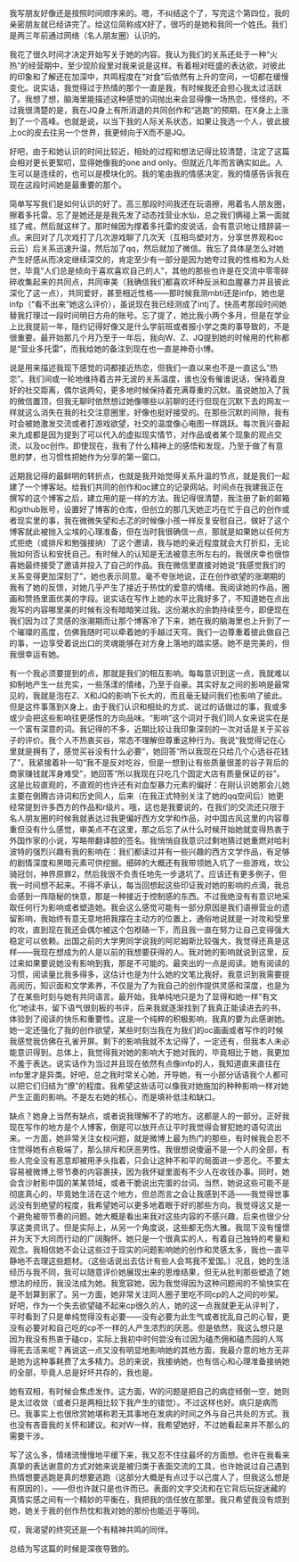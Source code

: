 我写朋友好像还是按照时间顺序来的。嗯，不纠结这个了，写完这个第四位，我的亲密朋友就已经讲完了。给这位简称成X好了，很巧的是她和我同一个姓氏。我们是两三年前通过网络（名人朋友圈）认识的。

我花了很久时间才决定开始写关于她的内容。我认为我们的关系还处于一种“火热”的经营期中，至少现阶段里对我来说是这样。有着相对旺盛的表达欲，对彼此的印象和了解还在加深中，共鸣程度在“对食”后依然有上升的空间，一切都在缓慢变化。说实话，我觉得过于热情的那个一直是我，有时候我还会担心我太过活跃了。我想了想，脑海里能描述这种感觉的词抛出来会显得像一场热恋，怪怪的。不过我很清楚的是，我在JQ身上有所消退的共同创作和“逃跑”的预期，在X身上上涨到了一个高峰。也就是说，以当下我的人际关系状态，如果让我选一个人，彼此披上oc的皮去往另一个世界，我更倾向于X而不是JQ。

好吧，由于和她认识的时间比较近，相处的过程和想法记得比较清楚，注定了这篇会相对更长更絮叨，显得她像我的one and only。但就近几年而言确实如此。人生可以是连续的，也可以是模块化的。我的笔由我的情感决定，我的情感告诉我在现在这段时间她是最重要的那个。

简单写写我们是如何认识的好了。高三那段时间我还在玩语擦，用着名人朋友圈，擦着多托雷。忘了是她还是是我先发了动态找营业水仙，总之我们俩碰上第一面就挂了戒，然后就这样了。那时候因为撑着多托雷的皮说话，会有意识地让措辞装一点。来回对了几次戏打了几次游戏聊了几次天（互相鸟塑对方，分享世界观和oc云云）后关系迅速升温，然后加了qq，然后就加了微信。我忘了具体是怎么对她产生好感从而决定继续深交的，肯定至少有一部分是因为她夸过我的性格和为人处世，毕竟“人们总是倾向于喜欢喜欢自己的人”，其他的那些也许是在交流中零零碎碎收集起来的共同点，共同审美（我确信我们都喜欢坏种反派和血腥暴力并且彼此深化了这一点），共同爱好，甚至相近性格——那时候我测mbti还是infp，她也是infp（“看不出来”她这么评价），虽说现在我已经测成了intj了。快高考那段时间她替我打理过一段时间明日方舟的账号。忘了提了，她比我小两个多月，但是在学业上比我提前一年，隐约记得好像又是什么学前班或者报小学之类的事导致的，不是很重要。最开始那几个月乃至于一年后，我向W、Z、JQ提到她的时候用的代称都是“营业多托雷”，而我给她的备注到现在也一直是神奇小博。

说是用来描述我现下感觉的词都接近热恋，但我们一直以来也不是一直这么“热恋”。我们间或一轮地维持着古井无波的关系温度，谁也没有催谁说话，保持着良好的社交距离，偶尔说两句，更多地时候保持着充满尊重的沉默。虽说她加入了我的微信置顶，但我无聊时依然想过她像哪些以前聊的还行但现在沉默下去的网友一样就这么消失在我的社交注意圈里，好像也挺好接受的。在那些沉默的间隙，我有时会被她激发交流或者打游戏欲望，社交的温度像心电图一样跳跃。每次我兴奋起来九成都是因为提到了可以代入的虚拟现实情节，对作品或者某个现象的观点交流，以及oc创作。即使现在，我有了什么精神上的感悟和发现，乃至于做了有意思的梦，也习惯性把她作为分享的第一窗口。

近期我记得的最鲜明的转折点，也就是我开始觉得关系升温的节点，就是我们一起建了一个博客站。给我们共同的创作和oc建立的记录网站。时间点在我建我正在撰写的这个博客之后，建立用的是一样的方法。我记得很清楚，我注册了新的邮箱和github账号，设置好了博客的仓库，但创立的那几天她正巧在忙于自己的创作或者现实里的事，我在微微失望和忐忑的时候像小孩一样反复安慰自己，做好了这个博客就此被抛入尘埃的心理准备，但在当时我很确信一点，那就是如果她以任何方式拒绝（或排斥和勉强接纳）了这个邀请，我与她的亲近程度就会大打折扣，无论我如何否认和安抚自己。有时候人的认知是无法被意志所左右的。我很庆幸也很惊喜她最终接受了邀请并投入了自己的作品。我在微信里直接对她说“我感觉我们的关系变得更加深刻了”，她也表示同意。毫不夸张地说，正在创作欲望的涨潮期的我有了她的反馈，对她几乎产生了接近于热忱的爱意的情绪。我阅读她的作品，圈画和赞扬里面优美的字段。说实话在写作上她的水平比我好多了，不知道她在点出我写的内容哪里美的时候有没有暗暗笑过我。这份潮水的余韵持续至今，即便现在我们因为过了灵感的涨潮期而让那个博客冷了下来，她在我的脑海里也上升到了一个璀璨的高度，仿佛我随时可以牵着她的手越过天穹。我们一边尊重着彼此做自己的事，一边享受着说出口的灵魂能够在对方身上落地的踏实感。她不是完美的，但我很幸运有她。

有一个我必须要提到的点，那就是我们的相互影响。每每意识到这一点，我就难以抑制地产生一丝充实，一些荡漾的情绪，乃至于自豪。其实好友之间的影响是最常见的，我就是泡在Z、X和JQ的影响下长大的，而且毫无疑问我们也影响了彼此。但是这件事落到X身上，由于我们认识和相处的方式、说过的话做过的事，我或多或少会把这些影响往更感性的方向品味。“影响”这个词对于我们同人女来说实在是一个富有深意的词。我记得的不多，近期比较让我印象深刻的一次对话是关于买谷子的评价。我个人不热衷买谷，常态不理解但尊重这种行为。我说“我觉得记在心里就是拥有了，感觉买谷没有什么必要”，她回答“所以我现在只给几个心选谷花钱了”，我紧接着补一句“我不是反对吃谷，但是一想到让有些质量很差的谷子背后的商家赚钱就浑身难受”，她回答“所以我现在只吃几个固定大店有质量保证的谷”。这是比较直观的，不直观的也许还有对血型暴力元素的偏好：在刚认识她那会儿她主要在倒腾古诗词和历史同人，后来（在我正式特别关注了她的qq空间后）她更经常提到许多西方的作品和r级片。哦，这也是我要说的，在我们的交流还只限于名人朋友圈的时候我就表达过我更偏好西方文学和作品，对中国古风这里的内容尊重但没有什么感觉，审美点不在这里，那之后忘了从什么时候开始她就变得热衷于外国作家的小说，写略带翻译腔的签名。我悄悄自我意识过剩地猜过她重燃对哈利波特的强烈兴趣有我的影响在：我们都读过并有一些兴趣的西方文学作品，有足够的剧情深度和黑暗元素可供挖掘。细碎的大概还有我带领她入坑了一些游戏，坎公骑冠剑，神界原罪2，然后我很不负责任地先一步退坑了。应该还有更多例子，但我一时间想不起来。不得不承认，每当回想起这些印证我对她的影响的点滴，我总会感到一阵隐秘的快意，那是一种接近于控制感的东西。不过我绝没有有意识地采取任何行为影响或者塑造她。我会这么感觉可能有一部分原因是我们语擦营业的遗留影响，我始终有意无意地把我摆在主动方的位置上，通俗地说就是一对攻和受里的攻，直到现在我还会偶尔被这个包袱硌一下，而且我一直在努力让自己变得强大稳定可以依赖。出国之前的大学男同学说我的阿尼姆斯比较强大，我觉得还真是这样——我现在想成为的人是以前的我想要获得的人。我对她的影响就说到这里，反过来如果要说她没有影响到我，那是不可能的。最突出的一点是阅读。她有阅读的习惯，阅读量比我多得多，这估计也是为什么她的文笔比我好。我意识到我需要提高阅历，知识面和文学素养，不仅是为了为我自己的创作提供灵感和深度，也是为了在某些时刻与她有共同语言。最开始，我单纯地只是为了显得和她一样“有文化”地读书，留下语气很刻板的书评，后来我就逐渐找到了我真正能读进去的书，体验到了阅读的快乐和重要性。这是一个纯粹的积极影响，我真的要为此感谢她。她一定还强化了我的创作欲望，某些时刻当我在为我们的oc画画或者写作的时候我感觉我仿佛在孔雀开屏。剩下的影响我就不太记得了，一定还有，但我本人未必能意识得到。总体上，我觉得我对她的影响大于她对我的，毕竟相比于她，我更加不羞于表达。说实话作为当过并且现在依然有点像infp的人，我知道直来直往在infp里才是异类。好吧，总之我时常关心她，开导她，有一小部分话语我个人都可以把它们归结为“撩”的程度。我希望这些话可以像我对她施加的种种影响一样对她产生正面的影响。不是左右她的核心，而是填补低洼和缺口。

缺点？她身上当然有缺点，或者说我理解不了的地方。这都是人的一部分。正好我现在写作的地方是个人博客，倒是可以放开点让平时我觉得会冒犯她的语句流出来。一方面，她非常关注女权问题，就是微博上最为热门的那些，有时候我会忍不住觉得她有点极端了，那么排斥和厌恶男性。我很想说傻逼不是一个人的全部，有些人完全没有恶意却被用矛头指着，只会让这种不和平的局面进一步恶化。不要太容易被微博上带节奏的内容裹挟，因为我怀疑里面有不少人在收钱办事。同时，她会含沙射影中国的某某领域，或者干脆说出完蛋的台词。当然，她说这些可能不是彻底真心的，毕竟她生活在这个地方，但总而言之会让我感到不适——我觉得世事远没有到绝望的程度，我希望她可以更多地着眼于好的那些方向。我觉得这又是一个避免被带节奏的问题。她大概是看出来我对这些内容的不感兴趣，后来也很少分享这类资讯了。但是实际上，从另一个角度说，这些都无伤大雅。我现下没有憧憬并为天下大同而行动的广阔胸怀。她只是一个很真实的人，有着自己独特的考量和观念。我相信她不会让这些过于现实的问题影响她的创作和灵感太多，我也一直平静地不去理这些题材。（这些话说出去估计有些人会骂我不爱国。）况且，她的生活经历与我不同，我可以随意评价她展现出来的思维结果，但无从批判那些塑造了她想法的经历，我没法成为她。我宽容她，因为我觉得因为这种问题闹的不愉快实在是不划算到家了。另一方面，她非常关注同人圈子里吃不同cp的人之间的吵架。好吧，作为一个失去欲望磕不起来cp很久的人，她的这一点我就更无从评判了，平时看到了只是单纯觉得没有必要——没有必要为此生气或者扰乱自己的心智，更没有必要对和自己吃的cp不一样的人产生浓烈的厌恶。但是依然，我这么想只是因为我没有热衷于磕cp，实际上我初中时何尝没有过因为磕杰佣和磕杰园的人骂得死去活来呢？再说这一点又没有明显地影响她的其他方面，我最介意的地方无非是她为这种事耗费了太多精力。总的来说，我接纳她，也有信心和心理准备接纳她的全部，毕竟人总是好坏共存的，我也是。

她有双相，有时候会焦虑发作。这方面，W的问题是把自己的病症倾倒一空，她则是太过收敛（或者只是两相比较下我产生的错觉）。不过这样也好。病只是病而已。我事实上也很欣赏她堪称若无其事地在发病的时间之外与自己共处的方式。我也没有吝啬我的关怀和建议。和对W一样，我希望她好，不过她看起来并不那么的需要干涉。

写了这么多，情绪流慢慢地平缓下来，我又忍不住往最坏的方面想。也许在我看来真挚的表达谢意的方式对她来说是被归类于表面交流的工具，也许她说过自己遇到热情想要逃跑是真的想要逃跑（这部分大概是有点过于以己度人了，但我这么想是有原因的）。——但也许就只是也许而已。表面的文字交流和在它背后玩捉迷藏的真情实感之间有一个精妙的平衡在，我把我的信任放在那里。我只希望我没有烦到她，她关于我的创作热忱和我对她的那份也能近乎等同。

哎，我渴望的终究还是一个有精神共鸣的同伴。

总结为写这篇的时候是深夜导致的。